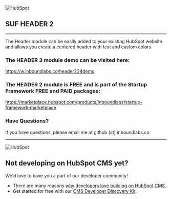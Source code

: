 ![HubSpot](https://cdn2.hubspot.net/hubfs/327485/HubSpot%20Wordmark%20-%20Full%20Color.png "HubSpot")
## SUF HEADER 2

---
The Header module can be easily added to your existing HubSpot website and allows you create a centered header with text and custom colors

### The HEADER 3 module demo can be visited here:

https://w.inboundlabs.co/header234demo

### The HEADER 2 module is FREE and is part of the Startup Framework FREE and PAID packages:

https://marketplace.hubspot.com/products/inboundlabs/startup-framework-marketplace

### Have Questions?

If you have questions, please email me at github (at) inboundlabs.co


---
![HubSpot](https://cdn2.hubspot.net/hubfs/327485/HubSpot%20Wordmark%20-%20Full%20Color.png "HubSpot")
## Not developing on HubSpot CMS yet?
We'd love to have you a part of our developer community!
  -  There are many reasons [why developers love building on HubSpot CMS](https://designers.hubspot.com/web-developers-love-hubspot-cms "Why develop on HubSpot CMS?").
  -  Get started for free with our [CMS Developer Discovery Kit](https://designers.hubspot.com/discoverykit "Get started building on HubSpot for free!"). 
